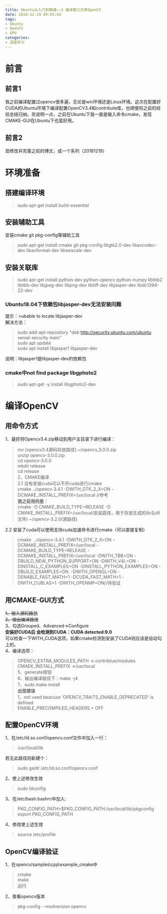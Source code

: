```yaml
---
title: Ubuntu从入门到精通——3 编译第三方库OpenCV
date: 2018-12-19 09:55:43
tags:
- Ubuntu
- OpenCV
- GPU
categories: 
- 深度学习
---
```

# 前言  
## 前言1
我之前编译配置过opencv很多遍，无论是win环境还是Linux环境。这次在配置好CUDA的Ubuntu环境下编译配置OpenCV3.4和contribute库，也顺便将之前的经验总结归纳。另说明一点，之前在Ubuntu下我一直是输入命令cmake，发现CMAKE-GUI在Ubuntu下也蛮好用。  
## 前言2
现修改并完善之前的博文，成一个系列（20181219）

# 环境准备  
## 搭建编译环境  
>sudo apt-get install build-essential  
## 安装辅助工具  
安装cmake git pkg-conflg等辅助工具  
>sudo apt-get install cmake git pkg-config libgtk2.0-dev libavcodec-dev libavformat-dev libswscale-dev  
## 安装关联库  
>sudo apt-get install python-dev python-opencv python-numpy libtbb2 libtbb-dev libjpeg-dev libpng-dev libtiff-dev libjasper-dev libdc1394-22-dev  

### Ubuntu18.04下依赖包libjasper-dev无法安装问题  
提示：>ubable to locate libjasper-dev    
解决方法：  
>sudo add-apt-repository "deb http://security.ubuntu.com/ubuntu xenial-security main"   
>sudo apt update  
>sudo apt install libjasper1 libjasper-dev  

说明：libjasper1是libjasper-dev的依赖包   
### cmake中not find package libgphoto2  
>sudo apt-get -y install libgphoto2-dev  

# 编译OpenCV  
## 用命令方式  
1、最好将Opencv3.4.zip移动到用户主目录下进行编译：  
>mv [opencv3.4源码存放路径] ~/opencv_3.0.0.zip  
unzip opencv-3.0.0.zip  
cd opencv-3.0.0  
mkdir release  
cd release  
2、CMAKE编译  
2.1 没有安装cuda可以不开cuda进行cmake  
>cmake ../opencv-3.4.1 -DWITH_GTK_2_X=ON -DCMAKE_INSTALL_PREFIX=/usr/local  //参考  
**我之前用的是：**  
>cmake -D CMAKE_BUILD_TYPE=RELEASE -D CMAKE_INSTALL_PREFIX=/usr/local(安装路径，用于存放生成的lib与dll文件) ~/opencv-3.2.0(源路径)

2.2 安装了cuda可以使用支持cuda加速命令进行cmake（可以直接复制）  
>cmake  ../opencv-3.4.1 -DWITH_GTK_2_X=ON -DCMAKE_INSTALL_PREFIX=/usr/local -DCMAKE_BUILD_TYPE=RELEASE -DCMAKE_INSTALL_PREFIX=/usr/local -DWITH_TBB=ON -DBUILD_NEW_PYTHON_SUPPORT=ON -DWITH_V4L=ON -DINSTALL_C_EXAMPLES=ON -DINSTALL_PYTHON_EXAMPLES=ON -DBUILD_EXAMPLES=ON  -DWITH_OPENGL=ON -DENABLE_FAST_MATH=1 -DCUDA_FAST_MATH=1 -DWITH_CUBLAS=1 -DWITH_OPENMP=ON//待验证  


## 用CMAKE-GUI方式  
~~1、输入源码路劲~~  
~~2、输出编译路径~~  
3、勾选Grouped、Advanced->Configure  
**安装好CUDA后 会检测到CUDA：CUDA detected:9.0**   
可以检查一下WITH_CUDA选项，如果cmake检测到安装了CUDA则应该是自动勾上的。    
4、编译选项：  
>OPENCV_EXTRA_MODULES_PATH -> contribtue/modules  
>CMAEK_INSTALL_PREFIX ->/usr/local   
5、generate按钮  
6、输出编译路径下：make -j4  
7、sudo make install   
**出现错误**  
1、not used beacuse 'OPENCV_TRAITS_ENABLE_DEPRECATED' is defined  
>ENABLE_PRECOMPILED_HEADERS = OFF

## 配置OpenCV环境  
1、在/etc/ld.so.conf/opencv.conf文件中加入一行：  
>/usr/local/lib  

若无此路径则新建个：  
>sudo gedit /etc/ld.so.conf/opencv.conf  

2、使上述修改生效  
>sudo ldconfig  

3、在/etc/bash.bashrc中加入:  
>PKG_CONFIG_PATH=$PKG_CONFIG_PATH:/usr/local/lib/pkgconfig  
export PKG_CONFIG_PATH  

4、修改使上述生效  
>source /etc/profile  

## OpenCV编译验证  
1、在opencv/samples\cpp\example_cmake中  
>cmake  
>make  
>运行  

2、查看opencv版本  
>pkg-config --modversion opencv








